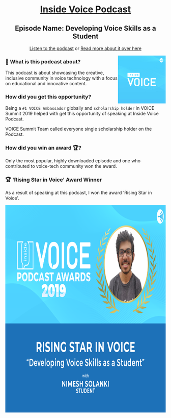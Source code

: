 <h1 align="center"><a href="https://podcasts.apple.com/us/podcast/inside-voice/id1447407838">Inside Voice Podcast</a></h1>

<h2 align="center">Episode Name: Developing Voice Skills as a Student</h2>
<p align="center">
<a href="https://podcasts.apple.com/us/podcast/developing-voice-skills-as-a-student/id1447407838?i=1000447426808">Listen to the podcast</a> or
<a href="https://www.voicesummit.ai/blog/the-winners-of-the-inside-voice-podcast-awards-are">Read more about it over here</a>
</p>

[<img src="./images/inside-voice-logo.jpg" alt="Site Logo" height="150" title="Site Logo" align="right" />](https://podcasts.apple.com/us/podcast/inside-voice/id1447407838)

### 🤔 What is this podcast about?

This podcast is about showcasing the creative, inclusive community in voice technology with a focus on educational and innovative content.

### How did you get this opportunity?

Being a `#1 VOICE Ambassador` globally and `scholarship holder` in VOICE Summit 2019 helped
with get this opportunity of speaking at Inside Voice Podcast.

VOICE Summit Team called everyone single scholarship holder on the Podcast.

### How did you win an award 🏆?

Only the most popular, highly downloaded episode and one who contributed to voice-tech community won the award.

### 🏆 'Rising Star in Voice' Award Winner

As a result of speaking at this podcast, I won the award 'Rising Star in Voice'.

<img src="./images/risingStar.jp2" height=650 width=650>

